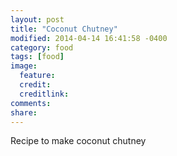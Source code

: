 ```yaml
---
layout: post
title: "Coconut Chutney"
modified: 2014-04-14 16:41:58 -0400
category: food
tags: [food]
image:
  feature: 
  credit: 
  creditlink: 
comments: 
share: 
---
```

Recipe to make coconut chutney
